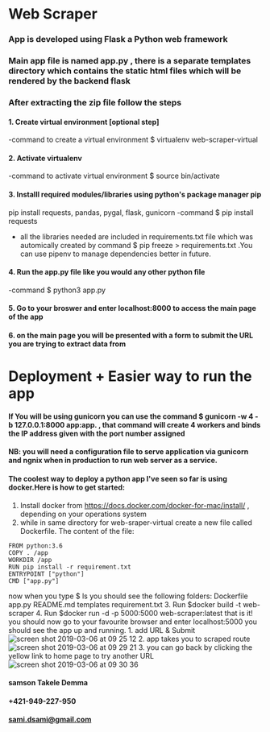  Web Scraper
 =============


### App is developed using Flask a Python web framework
### Main app file is named app.py , there is a separate templates directory which contains the static html files which will be rendered by the backend flask 

  ### After extracting the zip file follow the steps 
#### 1. Create virtual environment [optional step]
-command to create a virtual environment  $ virtualenv web-scraper-virtual 
    
#### 2. Activate virtualenv 
-command  to activate virtual environment $ source bin/activate

#### 3. Installl required modules/libraries using python's package manager pip 
pip install requests, pandas, pygal, flask, gunicorn
-command $ pip install requests
* all the libraries needed are included in requirements.txt file which was automically created by 
command $ pip freeze > requirements.txt .You can use pipenv to manage dependencies better in future. 
#### 4. Run the app.py file like you would any other python file 
-command $ python3 app.py 

#### 5. Go to your broswer and enter localhost:8000 to access the main page of the app 

#### 6. on the main page you will be presented with a form to submit the URL you are trying to extract data from

Deployment + Easier way to run the app
======================================
#### If You will be using gunicorn you can use the command $ gunicorn -w 4 -b 127.0.0.1:8000 app:app. , that command will create 4 workers and binds the IP address given with the port number assigned
#### NB: you will need a configuration file to serve application via gunicorn and ngnix when in production to run web server as a service.
#### The coolest way to deploy a python app I've seen so far is using docker.Here is how to get started:
  1. Install docker from https://docs.docker.com/docker-for-mac/install/ , depending on your operations system
  2. while in same directory for web-sraper-virtual create a new file called Dockerfile. The content of the file:
   ~~~
   FROM python:3.6
   COPY . /app
   WORKDIR /app
   RUN pip install -r requirement.txt
   ENTRYPOINT ["python"]
   CMD ["app.py"]
   ~~~
  now when you type $ ls you should see the following folders:
  Dockerfile		app.py			README.md			templates requirement.txt
  3. Run $docker build -t web-scraper 
  4. Run $docker run -d -p 5000:5000 web-scraper:latest
  that is it! you should now go to your favourite browser and enter localhost:5000 you should see the app up and running.
      1. add URL & Submit
  ![screen shot 2019-03-06 at 09 25 12](https://user-images.githubusercontent.com/20061747/53866615-3ed08800-3ff2-11e9-8c51-5ac5d6f89f30.png)
      2. app takes you to scraped route
![screen shot 2019-03-06 at 09 29 21](https://user-images.githubusercontent.com/20061747/53866681-632c6480-3ff2-11e9-9a91-41dbf2c9e7d7.png)
      3. you can go back by clicking the yellow link to home page to try another URL
![screen shot 2019-03-06 at 09 30 36](https://user-images.githubusercontent.com/20061747/53866780-a555a600-3ff2-11e9-9dd8-c1dd72b5ef23.png)
  
  
#### samson Takele Demma 
#### +421-949-227-950
#### sami.dsami@gmail.com 


